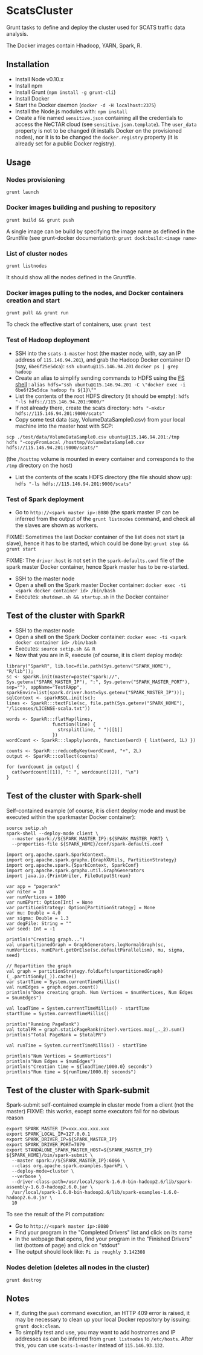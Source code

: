 # ScatsCluster

Grunt tasks to define and deploy the cluster used for SCATS traffic data analysis.

The Docker images contain Hhadoop, YARN, Spark, R.


## Installation

* Install Node v0.10.x
* Install npm
* Install Grunt (`npm install -g grunt-cli`)
* Install Docker
* Start the Docker daemon (`docker -d -H localhost:2375`)
* Install the Node.js modules with: `npm install` 
* Create a file named `sensitive.json` containing all the credentials to access the NeCTAR cloud (see `sensitive.json.template`). The `user_data` property is not to be changed (it installs Docker on the provisioned nodes), nor it is to be changed the `docker.registry` property (it is already set for a public Docker registry).


## Usage


### Nodes provisioning

`grunt launch`


### Docker images building and pushing to repository

`grunt build && grunt push`

A single image can be build by specifying the image name as defined in the Gruntfile (see grunt-docker documentation):
`grunt dock:build:<image name>`


### List of cluster nodes

`grunt listnodes`

It should show all the nodes defined in the Gruntfile.


### Docker images pulling to the nodes, and Docker containers creation and start

`grunt pull && grunt run`

To check the effective start of containers, use:
`grunt test`


### Test of Hadoop deployment

* SSH into the `scats-1-master` host (the master node, with, say an IP address of `115.146.94.201`), and grab the Hadoop Docker container ID (say, `6be6f25e5dca`):
`ssh ubuntu@115.146.94.201`
`docker ps | grep hadoop`
* Create an alias to simplify sending commands to HDFS using the [FS shell](http://hadoop.apache.org/docs/current/hadoop-project-dist/hadoop-common/FileSystemShell.html) : 
`alias hdfs="ssh ubuntu@115.146.94.201 -C \"docker exec -i 6be6f25e5dca hadoop fs ${1}\""`
* List the contents of the root HDFS directory (it should be empty):
`hdfs "-ls hdfs://115.146.94.201:9000/"`
* If not already there, create the scats directory:
`hdfs "-mkdir hdfs://115.146.94.201:9000/scats"`
* Copy some test data (say, VolumeDataSample0.csv) from your local machine into the master host with SCP:
```
scp ./test/data/VolumeDataSample0.csv ubuntu@115.146.94.201:/tmp
hdfs "-copyFromLocal /hosttmp/VolumeDataSample0.csv hdfs://115.146.94.201:9000/scats/"
```
(the `/hosttmp` volume is mounted in every container and corresponds to the `/tmp` directory on the host)
* List the contents of the scats HDFS directory (the file should show up):
`hdfs "-ls hdfs://115.146.94.201:9000/scats"`


### Test of Spark deployment

* Go to `http://<spark master ip>:8080` (the spark master IP can be inferred from the output of the `grunt listnodes` command, and check all the slaves are shown as workers. 

FIXME: Sometimes the last Docker container of the list does not start (a slave),
hence it has to be started, which could be done by: `grunt stop && grunt start`

FIXME: The `driver.host` is not set in the `spark-defaults.conf` file of the spark master Docker container, hence Spark master has to be re-started.
* SSH to the master node
* Open a shell on the Spark master Docker container:
`docker exec -ti <spark docker container id> /bin/bash`
* Executes: `shutdown.sh && startup.sh` in the Docker container


## Test of the cluster with SparkR

* SSH to the master node
* Open a shell on the Spark Docker container:
`docker exec -ti <spark docker container id> /bin/bash`
* Executes: `source setip.sh && R`
* Now that you are in R, execute (of course, it is client deploy mode):
```
library("SparkR", lib.loc=file.path(Sys.getenv("SPARK_HOME"), "R/lib")); 
sc <- sparkR.init(master=paste("spark://", Sys.getenv("SPARK_MASTER_IP"), ":", Sys.getenv("SPARK_MASTER_PORT"), sep=""), appName="TestRApp",
sparkEnvir=list(spark.driver.host=Sys.getenv("SPARK_MASTER_IP")));
sqlContext <- sparkRSQL.init(sc);
lines <- SparkR:::textFile(sc, file.path(Sys.getenv("SPARK_HOME"), "/licenses/LICENSE-scala.txt"))

words <- SparkR:::flatMap(lines,
                 function(line) {
                   strsplit(line, " ")[[1]]
                 })
wordCount <- SparkR:::lapply(words, function(word) { list(word, 1L) })

counts <- SparkR:::reduceByKey(wordCount, "+", 2L)
output <- SparkR:::collect(counts)

for (wordcount in output) {
  cat(wordcount[[1]], ": ", wordcount[[2]], "\n")
}
```

## Test of the cluster with Spark-shell

Self-contained example (of course, it is client deploy mode and must be executed within the sparkmaster Docker container):

```
source setip.sh
spark-shell --deploy-mode client \
  --master spark://${SPARK_MASTER_IP}:${SPARK_MASTER_PORT} \
  --properties-file ${SPARK_HOME}/conf/spark-defaults.conf 
```

```
import org.apache.spark.SparkContext._
import org.apache.spark.graphx.{GraphXUtils, PartitionStrategy}
import org.apache.spark.{SparkContext, SparkConf}
import org.apache.spark.graphx.util.GraphGenerators
import java.io.{PrintWriter, FileOutputStream}

var app = "pagerank"
var niter = 10
var numVertices = 1000
var numEPart: Option[Int] = None
var partitionStrategy: Option[PartitionStrategy] = None
var mu: Double = 4.0
var sigma: Double = 1.3
var degFile: String = ""
var seed: Int = -1

println(s"Creating graph...")
val unpartitionedGraph = GraphGenerators.logNormalGraph(sc, numVertices, numEPart.getOrElse(sc.defaultParallelism), mu, sigma, seed)

// Repartition the graph
val graph = partitionStrategy.foldLeft(unpartitionedGraph)(_.partitionBy(_)).cache()
var startTime = System.currentTimeMillis()
val numEdges = graph.edges.count()
println(s"Done creating graph. Num Vertices = $numVertices, Num Edges = $numEdges")

val loadTime = System.currentTimeMillis() - startTime
startTime = System.currentTimeMillis()

println("Running PageRank")
val totalPR = graph.staticPageRank(niter).vertices.map(_._2).sum()
println(s"Total PageRank = $totalPR")

val runTime = System.currentTimeMillis() - startTime

println(s"Num Vertices = $numVertices")
println(s"Num Edges = $numEdges")
println(s"Creation time = ${loadTime/1000.0} seconds")
println(s"Run time = ${runTime/1000.0} seconds")
```

## Test of the cluster with Spark-submit

Spark-submit self-contained example in cluster mode from a client (not the master)
FIXME: this works, except some executors fail for no obvious reason

```
export SPARK_MASTER_IP=xxx.xxx.xxx.xxx
export SPARK_LOCAL_IP=127.0.0.1
export SPARK_DRIVER_IP=${SPARK_MASTER_IP}
export SPARK_DRIVER_PORT=7079
export STANDALONE_SPARK_MASTER_HOST=${SPARK_MASTER_IP}
${SPARK_HOME}/bin/spark-submit \
  --master spark://${SPARK_MASTER_IP}:6066 \
  --class org.apache.spark.examples.SparkPi \
  --deploy-mode=cluster \
  --verbose \
  --driver-class-path=/usr/local/spark-1.6.0-bin-hadoop2.6/lib/spark-assembly-1.6.0-hadoop2.6.0.jar \
  /usr/local/spark-1.6.0-bin-hadoop2.6/lib/spark-examples-1.6.0-hadoop2.6.0.jar \
  10
```

To see the result of the PI computation:
* Go to `http://<spark master ip>:8080`
* Find your program in the "Completed Drivers" list and click on its name
* In the webpage that opens, find your program in the "Finished Drivers" list (bottom of page) and click on "stdout"
* The output should look like: `Pi is roughly 3.142308` 


### Nodes deletion (deletes all nodes in the cluster)

`grunt destroy`


## Notes

* If, during the `push` command execution, an HTTP 409 error is raised,
it may be necessary to clean up your local Docker repository by issuing: `grunt dock:clean`.
* To simplify test and use, you may want to add hostnames and IP addresses as can be inferred from `grunt listnodes` to `/etc/hosts`. After this, you can  use `scats-1-master` instead of `115.146.93.132`.


